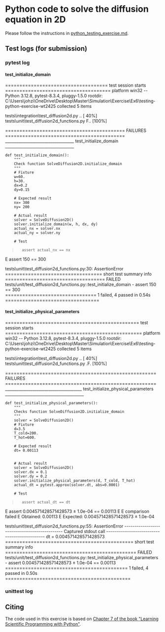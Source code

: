 # Python code to solve the diffusion equation in 2D

Please follow the instructions in [python_testing_exercise.md](https://github.com/Simulation-Software-Engineering/Lecture-Material/blob/main/05_testing_and_ci/python_testing_exercise.md).

## Test logs (for submission)


### pytest log
#### test_initialize_domain
==================================== test session starts =====================================
platform win32 -- Python 3.12.8, pytest-8.3.4, pluggy-1.5.0
rootdir: C:\Users\johzi\OneDrive\Desktop\Master\Simulation\Exercise\Ex6\testing-python-exercise-wt2425
collected 5 items                                                                             

tests\integration\test_diffusion2d.py ..                                                [ 40%] 
tests\unit\test_diffusion2d_functions.py F..                                            [100%]

========================================== FAILURES ========================================== 
___________________________________ test_initialize_domain ___________________________________ 

    def test_initialize_domain():
        """
        Check function SolveDiffusion2D.initialize_domain
        """
        # Fixture
        w=60.
        h=30.
        dx=0.2
        dy=0.15

        # Expected result
        nx= 300
        ny= 200

        # Actual result
        solver = SolveDiffusion2D()
        solver.initialize_domain(w, h, dx, dy)
        actual_nx = solver.nx
        actual_ny = solver.ny

        # Test
>       assert actual_nx == nx
E       assert 150 == 300

tests\unit\test_diffusion2d_functions.py:30: AssertionError
================================== short test summary info =================================== 
FAILED tests/unit/test_diffusion2d_functions.py::test_initialize_domain - assert 150 == 300    
================================ 1 failed, 4 passed in 0.54s =================================

#### test_initialize_physical_parameters
=============================================== test session starts ================================================
platform win32 -- Python 3.12.8, pytest-8.3.4, pluggy-1.5.0
rootdir: C:\Users\johzi\OneDrive\Desktop\Master\Simulation\Exercise\Ex6\testing-python-exercise-wt2425
collected 5 items                                                                                                   

tests\integration\test_diffusion2d.py ..                                                                      [ 40%] 
tests\unit\test_diffusion2d_functions.py .F.                                                                  [100%]

===================================================== FAILURES ===================================================== 
_______________________________________ test_initialize_physical_parameters ________________________________________ 

    def test_initialize_physical_parameters():
        """
        Checks function SolveDiffusion2D.initialize_domain
        """
        solver = SolveDiffusion2D()
        # Fixture
        d=3.5
        T_cold=200.
        T_hot=600.

        # Expected result
        dt= 0.00113


        # Actual result
        solver = SolveDiffusion2D()
        solver.dx = 0.1
        solver.dy = 0.2
        solver.initialize_physical_parameters(d, T_cold, T_hot)
        actual_dt = pytest.approx(solver.dt, abs=0.0001)

        # Test
>       assert actual_dt == dt
E       assert 0.004571428571428573 ± 1.0e-04 == 0.00113
E
E         comparison failed
E         Obtained: 0.00113
E         Expected: 0.004571428571428573 ± 1.0e-04

tests\unit\test_diffusion2d_functions.py:55: AssertionError
----------------------------------------------- Captured stdout call ----------------------------------------------- 
dt = 0.004571428571428573
============================================= short test summary info ============================================== 
FAILED tests/unit/test_diffusion2d_functions.py::test_initialize_physical_parameters - assert 0.004571428571428573 ± 1.0e-04 == 0.00113
=========================================== 1 failed, 4 passed in 0.50s ============================================

### unittest log

## Citing

The code used in this exercise is based on [Chapter 7 of the book "Learning Scientific Programming with Python"](https://scipython.com/book/chapter-7-matplotlib/examples/the-two-dimensional-diffusion-equation/).
